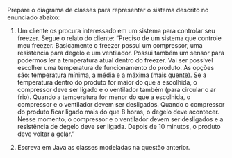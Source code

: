 
Prepare o diagrama de classes para representar o sistema descrito no enunciado abaixo:

1. Um cliente os procura interessado em um sistema para controlar seu freezer. Segue o relato do cliente: “Preciso de um sistema que controle meu freezer. Basicamente o freezer possui um compressor, uma resistência para degelo e  um ventilador. Possui também um sensor para podermos ler a temperatura atual dentro do freezer. Vai ser possível escolher uma temperatura de funcionamento do produto. As opções são: temperatura mínima, a média e a máxima (mais quente). Se a temperatura dentro do produto for maior do que a escolhida, o compressor deve ser ligado e o ventilador também (para circular o ar frio). Quando a temperatura for menor do que a escolhida, o compressor e o ventilador devem ser desligados. Quando o compressor do produto ficar ligado mais do que 8 horas, o degelo deve acontecer. Nesse momento, o compressor e o ventilador devem ser desligados e a resistência de degelo deve ser ligada. Depois de 10 minutos, o produto deve voltar a gelar.” 

2. Escreva em Java as classes modeladas na questão anterior.
